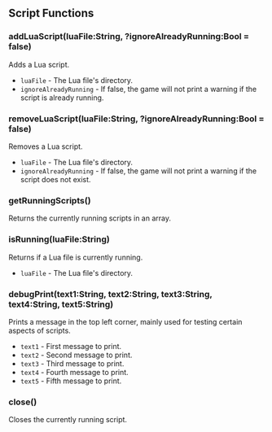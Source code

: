 ## Script Functions
### addLuaScript(luaFile:String, ?ignoreAlreadyRunning:Bool = false)
Adds a Lua script.

* `luaFile` - The Lua file's directory.
* `ignoreAlreadyRunning` - If false, the game will not print a warning if the script is already running.

### removeLuaScript(luaFile:String, ?ignoreAlreadyRunning:Bool = false)
Removes a Lua script.

* `luaFile` - The Lua file's directory.
* `ignoreAlreadyRunning` - If false, the game will not print a warning if the script does not exist.

### getRunningScripts()
Returns the currently running scripts in an array.

### isRunning(luaFile:String)
Returns if a Lua file is currently running.

* `luaFile` - The Lua file's directory.

### debugPrint(text1:String, text2:String, text3:String, text4:String, text5:String)
Prints a message in the top left corner, mainly used for testing certain aspects of scripts.

* `text1` - First message to print.
* `text2` - Second message to print.
* `text3` - Third message to print.
* `text4` - Fourth message to print.
* `text5` - Fifth message to print.

### close()
Closes the currently running script.